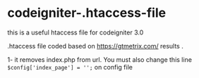 # codeigniter-.htaccess-file

this is a useful htaccess file for codeigniter 3.0

.htaccess file coded based on https://gtmetrix.com/ results . 

1- it removes index.php from url. You must also change this line 
`$config['index_page'] = '';` on config file
